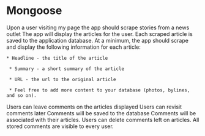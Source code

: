 # Mongoose
Upon a user visiting my page the app should scrape stories from a news outlet 
The app will display the articles for the user.
Each scraped article is saved to the application database.
At a minimum, the app should scrape and display the following information for each article:

    * Headline - the title of the article

     * Summary - a short summary of the article

     * URL - the url to the original article

     * Feel free to add more content to your database (photos, bylines, and so on).

Users can leave comments on the articles displayed 
Users can revisit comments later 
Comments will be saved to the database
Comments will be associated with their articles.
Users can delete comments left on articles. 
All stored comments are visible to every user.

